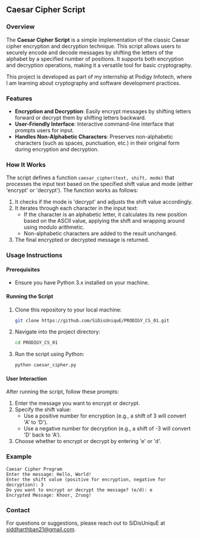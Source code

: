 ## Caesar Cipher Script

### Overview
The **Caesar Cipher Script** is a simple implementation of the classic Caesar cipher encryption and decryption technique. This script allows users to securely encode and decode messages by shifting the letters of the alphabet by a specified number of positions. It supports both encryption and decryption operations, making it a versatile tool for basic cryptography.

This project is developed as part of my internship at Podigy Infotech, where I am learning about cryptography and software development practices.

### Features
- **Encryption and Decryption**: Easily encrypt messages by shifting letters forward or decrypt them by shifting letters backward.
- **User-Friendly Interface**: Interactive command-line interface that prompts users for input.
- **Handles Non-Alphabetic Characters**: Preserves non-alphabetic characters (such as spaces, punctuation, etc.) in their original form during encryption and decryption.

### How It Works
The script defines a function `caesar_cipher(text, shift, mode)` that processes the input text based on the specified shift value and mode (either 'encrypt' or 'decrypt'). The function works as follows:
1. It checks if the mode is 'decrypt' and adjusts the shift value accordingly.
2. It iterates through each character in the input text:
   - If the character is an alphabetic letter, it calculates its new position based on the ASCII value, applying the shift and wrapping around using modulo arithmetic.
   - Non-alphabetic characters are added to the result unchanged.
3. The final encrypted or decrypted message is returned.

### Usage Instructions

#### Prerequisites
- Ensure you have Python 3.x installed on your machine.

#### Running the Script
1. Clone this repository to your local machine:
   ```bash
   git clone https://github.com/SiDisUniquE/PRODIGY_CS_01.git
   ```
2. Navigate into the project directory:
   ```bash
   cd PRODIGY_CS_01
   ```
3. Run the script using Python:
   ```bash
   python caesar_cipher.py
   ```

#### User Interaction
After running the script, follow these prompts:
1. Enter the message you want to encrypt or decrypt.
2. Specify the shift value:
   - Use a positive number for encryption (e.g., a shift of 3 will convert 'A' to 'D').
   - Use a negative number for decryption (e.g., a shift of -3 will convert 'D' back to 'A').
3. Choose whether to encrypt or decrypt by entering 'e' or 'd'.

### Example
```plaintext
Caesar Cipher Program
Enter the message: Hello, World!
Enter the shift value (positive for encryption, negative for decryption): 3
Do you want to encrypt or decrypt the message? (e/d): e
Encrypted Message: Khoor, Zruog!
```

### Contact
For questions or suggestions, please reach out to SiDisUniquE at siddharthban21@gmail.com.
